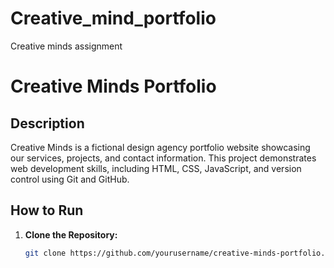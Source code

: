 # Creative_mind_portfolio
Creative minds assignment
# Creative Minds Portfolio

## Description
Creative Minds is a fictional design agency portfolio website showcasing our services, projects, and contact information. This project demonstrates web development skills, including HTML, CSS, JavaScript, and version control using Git and GitHub.

## How to Run
1. **Clone the Repository:**
   ```bash
   git clone https://github.com/yourusername/creative-minds-portfolio.git
